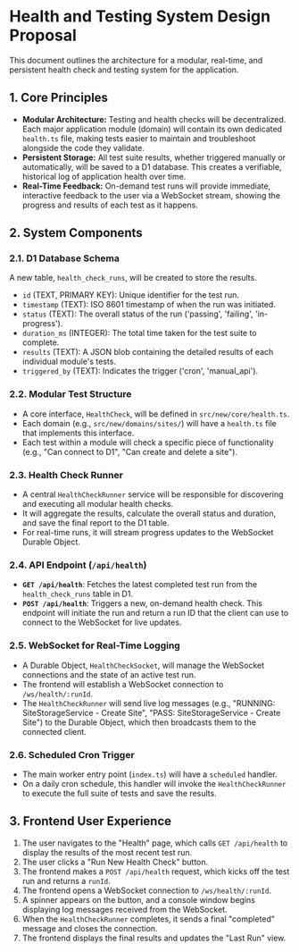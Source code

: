 # Health and Testing System Design Proposal

This document outlines the architecture for a modular, real-time, and persistent health check and testing system for the application.

## 1. Core Principles

*   **Modular Architecture:** Testing and health checks will be decentralized. Each major application module (domain) will contain its own dedicated `health.ts` file, making tests easier to maintain and troubleshoot alongside the code they validate.
*   **Persistent Storage:** All test suite results, whether triggered manually or automatically, will be saved to a D1 database. This creates a verifiable, historical log of application health over time.
*   **Real-Time Feedback:** On-demand test runs will provide immediate, interactive feedback to the user via a WebSocket stream, showing the progress and results of each test as it happens.

## 2. System Components

### 2.1. D1 Database Schema
A new table, `health_check_runs`, will be created to store the results.

*   `id` (TEXT, PRIMARY KEY): Unique identifier for the test run.
*   `timestamp` (TEXT): ISO 8601 timestamp of when the run was initiated.
*   `status` (TEXT): The overall status of the run ('passing', 'failing', 'in-progress').
*   `duration_ms` (INTEGER): The total time taken for the test suite to complete.
*   `results` (TEXT): A JSON blob containing the detailed results of each individual module's tests.
*   `triggered_by` (TEXT): Indicates the trigger ('cron', 'manual_api').

### 2.2. Modular Test Structure
*   A core interface, `HealthCheck`, will be defined in `src/new/core/health.ts`.
*   Each domain (e.g., `src/new/domains/sites/`) will have a `health.ts` file that implements this interface.
*   Each test within a module will check a specific piece of functionality (e.g., "Can connect to D1", "Can create and delete a site").

### 2.3. Health Check Runner
*   A central `HealthCheckRunner` service will be responsible for discovering and executing all modular health checks.
*   It will aggregate the results, calculate the overall status and duration, and save the final report to the D1 table.
*   For real-time runs, it will stream progress updates to the WebSocket Durable Object.

### 2.4. API Endpoint (`/api/health`)
*   **`GET /api/health`**: Fetches the latest completed test run from the `health_check_runs` table in D1.
*   **`POST /api/health`**: Triggers a new, on-demand health check. This endpoint will initiate the run and return a run ID that the client can use to connect to the WebSocket for live updates.

### 2.5. WebSocket for Real-Time Logging
*   A Durable Object, `HealthCheckSocket`, will manage the WebSocket connections and the state of an active test run.
*   The frontend will establish a WebSocket connection to `/ws/health/:runId`.
*   The `HealthCheckRunner` will send live log messages (e.g., "RUNNING: SiteStorageService - Create Site", "PASS: SiteStorageService - Create Site") to the Durable Object, which then broadcasts them to the connected client.

### 2.6. Scheduled Cron Trigger
*   The main worker entry point (`index.ts`) will have a `scheduled` handler.
*   On a daily cron schedule, this handler will invoke the `HealthCheckRunner` to execute the full suite of tests and save the results.

## 3. Frontend User Experience
1.  The user navigates to the "Health" page, which calls `GET /api/health` to display the results of the most recent test run.
2.  The user clicks a "Run New Health Check" button.
3.  The frontend makes a `POST /api/health` request, which kicks off the test run and returns a `runId`.
4.  The frontend opens a WebSocket connection to `/ws/health/:runId`.
5.  A spinner appears on the button, and a console window begins displaying log messages received from the WebSocket.
6.  When the `HealthCheckRunner` completes, it sends a final "completed" message and closes the connection.
7.  The frontend displays the final results and updates the "Last Run" view.
